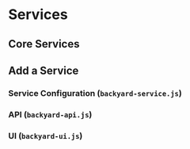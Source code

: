 # Services

## Core Services

## Add a Service

### Service Configuration (`backyard-service.js`)

### API (`backyard-api.js`)

### UI (`backyard-ui.js`)


